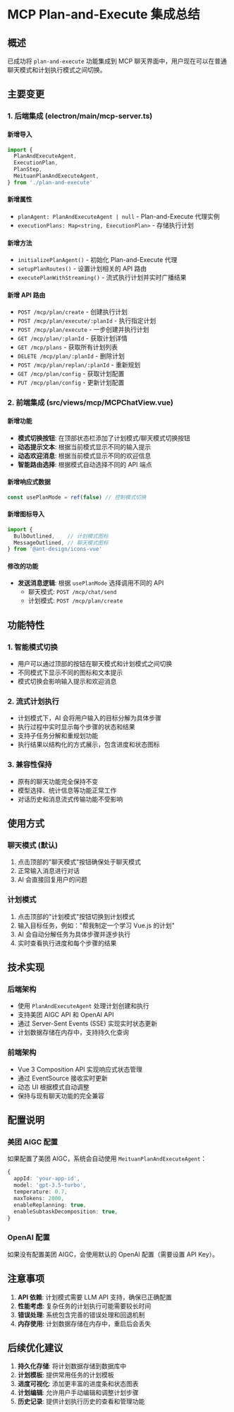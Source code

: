 # MCP Plan-and-Execute 集成总结

## 概述

已成功将 `plan-and-execute` 功能集成到 MCP 聊天界面中，用户现在可以在普通聊天模式和计划执行模式之间切换。

## 主要变更

### 1. 后端集成 (electron/main/mcp-server.ts)

#### 新增导入
```typescript
import {
  PlanAndExecuteAgent,
  ExecutionPlan,
  PlanStep,
  MeituanPlanAndExecuteAgent,
} from './plan-and-execute'
```

#### 新增属性
- `planAgent: PlanAndExecuteAgent | null` - Plan-and-Execute 代理实例
- `executionPlans: Map<string, ExecutionPlan>` - 存储执行计划

#### 新增方法
- `initializePlanAgent()` - 初始化 Plan-and-Execute 代理
- `setupPlanRoutes()` - 设置计划相关的 API 路由
- `executePlanWithStreaming()` - 流式执行计划并实时广播结果

#### 新增 API 路由
- `POST /mcp/plan/create` - 创建执行计划
- `POST /mcp/plan/execute/:planId` - 执行指定计划
- `POST /mcp/plan/execute` - 一步创建并执行计划
- `GET /mcp/plan/:planId` - 获取计划详情
- `GET /mcp/plans` - 获取所有计划列表
- `DELETE /mcp/plan/:planId` - 删除计划
- `POST /mcp/plan/replan/:planId` - 重新规划
- `GET /mcp/plan/config` - 获取计划配置
- `PUT /mcp/plan/config` - 更新计划配置

### 2. 前端集成 (src/views/mcp/MCPChatView.vue)

#### 新增功能
- **模式切换按钮**: 在顶部状态栏添加了计划模式/聊天模式切换按钮
- **动态提示文本**: 根据当前模式显示不同的输入提示
- **动态欢迎消息**: 根据当前模式显示不同的欢迎信息
- **智能路由选择**: 根据模式自动选择不同的 API 端点

#### 新增响应式数据
```typescript
const usePlanMode = ref(false) // 控制模式切换
```

#### 新增图标导入
```typescript
import {
  BulbOutlined,    // 计划模式图标
  MessageOutlined, // 聊天模式图标
} from '@ant-design/icons-vue'
```

#### 修改的功能
- **发送消息逻辑**: 根据 `usePlanMode` 选择调用不同的 API
  - 聊天模式: `POST /mcp/chat/send`
  - 计划模式: `POST /mcp/plan/create`

## 功能特性

### 1. 智能模式切换
- 用户可以通过顶部的按钮在聊天模式和计划模式之间切换
- 不同模式下显示不同的图标和文本提示
- 模式切换会影响输入提示和欢迎消息

### 2. 流式计划执行
- 计划模式下，AI 会将用户输入的目标分解为具体步骤
- 执行过程中实时显示每个步骤的状态和结果
- 支持子任务分解和重规划功能
- 执行结果以结构化的方式展示，包含进度和状态图标

### 3. 兼容性保持
- 原有的聊天功能完全保持不变
- 模型选择、统计信息等功能正常工作
- 对话历史和消息流式传输功能不受影响

## 使用方式

### 聊天模式 (默认)
1. 点击顶部的"聊天模式"按钮确保处于聊天模式
2. 正常输入消息进行对话
3. AI 会直接回复用户的问题

### 计划模式
1. 点击顶部的"计划模式"按钮切换到计划模式
2. 输入目标任务，例如："帮我制定一个学习 Vue.js 的计划"
3. AI 会自动分解任务为具体步骤并逐步执行
4. 实时查看执行进度和每个步骤的结果

## 技术实现

### 后端架构
- 使用 `PlanAndExecuteAgent` 处理计划创建和执行
- 支持美团 AIGC API 和 OpenAI API
- 通过 Server-Sent Events (SSE) 实现实时状态更新
- 计划数据存储在内存中，支持持久化查询

### 前端架构
- Vue 3 Composition API 实现响应式状态管理
- 通过 EventSource 接收实时更新
- 动态 UI 根据模式自动调整
- 保持与现有聊天功能的完全兼容

## 配置说明

### 美团 AIGC 配置
如果配置了美团 AIGC，系统会自动使用 `MeituanPlanAndExecuteAgent`：
```typescript
{
  appId: 'your-app-id',
  model: 'gpt-3.5-turbo',
  temperature: 0.7,
  maxTokens: 2000,
  enableReplanning: true,
  enableSubtaskDecomposition: true,
}
```

### OpenAI 配置
如果没有配置美团 AIGC，会使用默认的 OpenAI 配置（需要设置 API Key）。

## 注意事项

1. **API 依赖**: 计划模式需要 LLM API 支持，确保已正确配置
2. **性能考虑**: 复杂任务的计划执行可能需要较长时间
3. **错误处理**: 系统包含完善的错误处理和回退机制
4. **内存使用**: 计划数据存储在内存中，重启后会丢失

## 后续优化建议

1. **持久化存储**: 将计划数据存储到数据库中
2. **计划模板**: 提供常用任务的计划模板
3. **进度可视化**: 添加更丰富的进度条和状态图表
4. **计划编辑**: 允许用户手动编辑和调整计划步骤
5. **历史记录**: 提供计划执行历史的查看和管理功能
